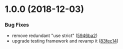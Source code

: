<a name="1.0.0"></a>
# 1.0.0 (2018-12-03)


### Bug Fixes

* remove redundant "use strict" ([5946ba2](https://github.com/lddubeau/last-resort/commit/5946ba2))
* upgrade testing framework and revamp it ([83fec14](https://github.com/lddubeau/last-resort/commit/83fec14))



